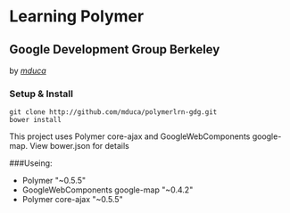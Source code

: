# Learning Polymer 
## Google Development Group Berkeley 
by _[mduca](http://github.com/mduca)_

### Setup & Install

```
git clone http://github.com/mduca/polymerlrn-gdg.git
bower install
```

This project uses Polymer core-ajax and GoogleWebComponents google-map. View bower.json for details

###Useing:

 * Polymer "~0.5.5"
 * GoogleWebComponents google-map "~0.4.2"
 * Polymer core-ajax "~0.5.5"

